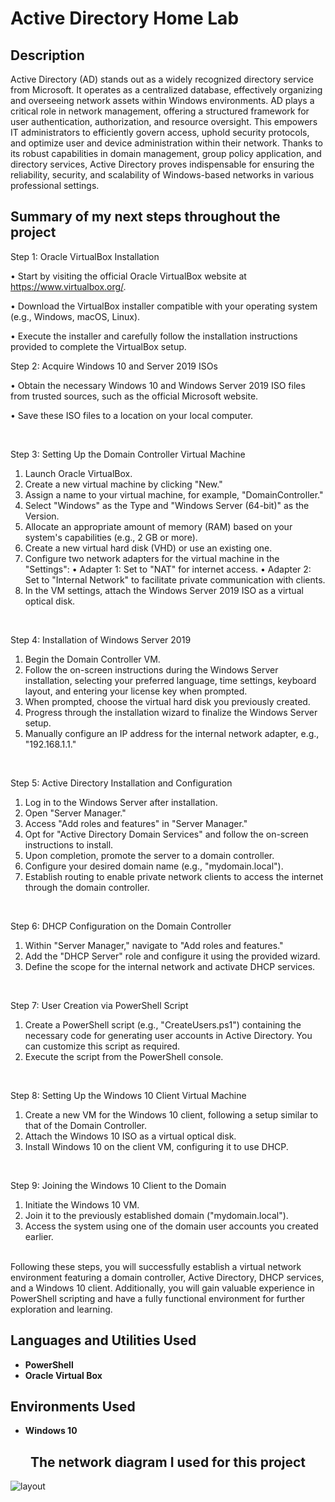 <h1>Active Directory Home Lab</h1>

 
<h2>Description</h2>
Active Directory (AD) stands out as a widely recognized directory service from Microsoft. It operates as a centralized database, effectively organizing and overseeing network assets within Windows environments. AD plays a critical role in network management, offering a structured framework for user authentication, authorization, and resource oversight. This empowers IT administrators to efficiently govern access, uphold security protocols, and optimize user and device administration within their network. Thanks to its robust capabilities in domain management, group policy application, and directory services, Active Directory proves indispensable for ensuring the reliability, security, and scalability of Windows-based networks in various professional settings.

<br />
<h2>Summary of my next steps throughout the project</h2>

Step 1: Oracle VirtualBox Installation

•	Start by visiting the official Oracle VirtualBox website at https://www.virtualbox.org/.

•	Download the VirtualBox installer compatible with your operating system (e.g., Windows, macOS, Linux).

•	Execute the installer and carefully follow the installation instructions provided to complete the VirtualBox setup.
<br />

Step 2: Acquire Windows 10 and Server 2019 ISOs

•	Obtain the necessary Windows 10 and Windows Server 2019 ISO files from trusted sources, such as the official Microsoft website.

•	Save these ISO files to a location on your local computer.

<br />

Step 3: Setting Up the Domain Controller Virtual Machine 

1.	Launch Oracle VirtualBox.
2.	Create a new virtual machine by clicking "New."
3.	Assign a name to your virtual machine, for example, "DomainController."
4.	Select "Windows" as the Type and "Windows Server (64-bit)" as the Version.
5.	Allocate an appropriate amount of memory (RAM) based on your system's capabilities (e.g., 2 GB or more).
6.	Create a new virtual hard disk (VHD) or use an existing one.
7.	Configure two network adapters for the virtual machine in the "Settings":
•	Adapter 1: Set to "NAT" for internet access.
•	Adapter 2: Set to "Internal Network" to facilitate private communication with clients.
8.	In the VM settings, attach the Windows Server 2019 ISO as a virtual optical disk.
<br />

Step 4: Installation of Windows Server 2019
1.	Begin the Domain Controller VM.
2.	Follow the on-screen instructions during the Windows Server installation, selecting your preferred language, time settings, keyboard layout, and entering your license key when prompted.
3.	When prompted, choose the virtual hard disk you previously created.
4.	Progress through the installation wizard to finalize the Windows Server setup.
5.	Manually configure an IP address for the internal network adapter, e.g., "192.168.1.1."
<br />

Step 5: Active Directory Installation and Configuration
1.	Log in to the Windows Server after installation.
2.	Open "Server Manager."
3.	Access "Add roles and features" in "Server Manager."
4.	Opt for "Active Directory Domain Services" and follow the on-screen instructions to install.
5.	Upon completion, promote the server to a domain controller.
6.	Configure your desired domain name (e.g., "mydomain.local").
7.	Establish routing to enable private network clients to access the internet through the domain controller.
<br />

Step 6: DHCP Configuration on the Domain Controller
1.	Within "Server Manager," navigate to "Add roles and features."
2.	Add the "DHCP Server" role and configure it using the provided wizard.
3.	Define the scope for the internal network and activate DHCP services.
<br />

Step 7: User Creation via PowerShell Script
1.	Create a PowerShell script (e.g., "CreateUsers.ps1") containing the necessary code for generating user accounts in Active Directory. You can customize this script as required.
2.	Execute the script from the PowerShell console.
<br />

Step 8: Setting Up the Windows 10 Client Virtual Machine
1.	Create a new VM for the Windows 10 client, following a setup similar to that of the Domain Controller.
2.	Attach the Windows 10 ISO as a virtual optical disk.
3.	Install Windows 10 on the client VM, configuring it to use DHCP.
<br />

Step 9: Joining the Windows 10 Client to the Domain
1.	Initiate the Windows 10 VM.
2.	Join it to the previously established domain ("mydomain.local").
3.	Access the system using one of the domain user accounts you created earlier.

<br />
Following these steps, you will successfully establish a virtual network environment featuring a domain controller, Active Directory, DHCP services, and a Windows 10 client. Additionally, you will gain valuable experience in PowerShell scripting and have a fully functional environment for further exploration and learning.


<h2>Languages and Utilities Used</h2>

- <b>PowerShell</b> 
- <b>Oracle Virtual Box</b>

<h2>Environments Used </h2>

- <b>Windows 10</b> 

<h2 align="center">The network diagram I used for this project </h2>

![layout](https://github.com/KEndrw/Active-Directory-Lab/assets/143989295/77b8a798-6767-4ca4-90d5-c67fed98e47d)

 





